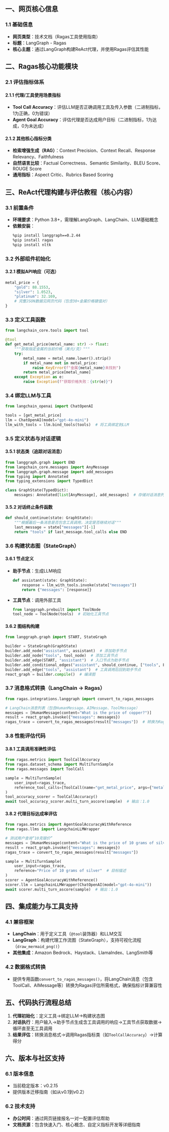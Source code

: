 
## 一、网页核心信息  
### 1.1 基础信息  
- **网页类型**：技术文档（Ragas工具使用指南）  
- **标题**：LangGraph - Ragas  
- **核心主题**：通过LangGraph构建ReAct代理，并使用Ragas评估其性能  


## 二、Ragas核心功能模块  
### 2.1 评估指标体系  
#### 2.1.1 代理/工具使用场景指标  
- **Tool Call Accuracy**：评估LLM是否正确调用工具及传入参数（二进制指标，1为正确，0为错误）  
- **Agent Goal Accuracy**：评估代理是否达成用户目标（二进制指标，1为达成，0为未达成）  

#### 2.1.2 其他核心指标分类  
- **检索增强生成（RAG）**：Context Precision、Context Recall、Response Relevancy、Faithfulness  
- **自然语言比较**：Factual Correctness、Semantic Similarity、BLEU Score、ROUGE Score  
- **通用指标**：Aspect Critic、Rubrics Based Scoring  


## 三、ReAct代理构建与评估教程（核心内容）  
### 3.1 前置条件  
- **环境要求**：Python 3.8+，需理解LangGraph、LangChain、LLM基础概念  
- **依赖安装**：  
  ```bash  
  %pip install langgraph==0.2.44  
  %pip install ragas  
  %pip install nltk  
  ```  

### 3.2 外部组件初始化  
#### 3.2.1 模拟API响应（可选）  
```python  
metal_price = {  
    "gold": 88.1553,  
    "silver": 1.0523,  
    "platinum": 32.169,  
    # 完整JSON数据见网页代码（包含30+金属价格键值对）  
}  
```  

### 3.3 定义工具函数  
```python  
from langchain_core.tools import tool  

@tool  
def get_metal_price(metal_name: str) -> float:  
    """获取指定金属的当前价格（美元/克）"""  
    try:  
        metal_name = metal_name.lower().strip()  
        if metal_name not in metal_price:  
            raise KeyError(f"金属{metal_name}未找到")  
        return metal_price[metal_name]  
    except Exception as e:  
        raise Exception(f"获取价格失败：{str(e)}")  
```  

### 3.4 绑定LLM与工具  
```python  
from langchain_openai import ChatOpenAI  

tools = [get_metal_price]  
llm = ChatOpenAI(model="gpt-4o-mini")  
llm_with_tools = llm.bind_tools(tools)  # 将工具绑定到LLM  
```  

### 3.5 定义状态与对话逻辑  
#### 3.5.1 状态类（追踪对话消息）  
```python  
from langgraph.graph import END  
from langchain_core.messages import AnyMessage  
from langgraph.graph.message import add_messages  
from typing import Annotated  
from typing_extensions import TypedDict  

class GraphState(TypedDict):  
    messages: Annotated[list[AnyMessage], add_messages]  # 存储对话消息列表  
```  

#### 3.5.2 对话终止条件函数  
```python  
def should_continue(state: GraphState):  
    """根据最后一条消息是否包含工具调用，决定是否继续对话"""  
    last_message = state["messages"][-1]  
    return "tools" if last_message.tool_calls else END  
```  

### 3.6 构建状态图（StateGraph）  
#### 3.6.1 节点定义  
- **助手节点**：生成LLM响应  
  ```python  
  def assistant(state: GraphState):  
      response = llm_with_tools.invoke(state["messages"])  
      return {"messages": [response]}  
  ```  
- **工具节点**：调用外部工具  
  ```python  
  from langgraph.prebuilt import ToolNode  
  tool_node = ToolNode(tools)  # 初始化工具节点  
  ```  

#### 3.6.2 图结构构建  
```python  
from langgraph.graph import START, StateGraph  

builder = StateGraph(GraphState)  
builder.add_node("assistant", assistant)  # 添加助手节点  
builder.add_node("tools", tool_node)  # 添加工具节点  
builder.add_edge(START, "assistant")  # 入口节点为助手节点  
builder.add_conditional_edges("assistant", should_continue, ["tools", END])  # 条件边：根据工具调用决定流向  
builder.add_edge("tools", "assistant")  # 工具调用后回到助手节点  
react_graph = builder.compile()  # 编译图  
```  

### 3.7 消息格式转换（LangChain → Ragas）  
```python  
from ragas.integrations.langgraph import convert_to_ragas_messages  

# LangChain消息列表（包含HumanMessage、AIMessage、ToolMessage）  
messages = [HumanMessage(content="What is the price of copper?")]  
result = react_graph.invoke({"messages": messages})  
ragas_trace = convert_to_ragas_messages(result["messages"])  # 转换为Ragas格式  
```  

### 3.8 性能评估代码  
#### 3.8.1 工具调用准确性评估  
```python  
from ragas.metrics import ToolCallAccuracy  
from ragas.dataset_schema import MultiTurnSample  
from ragas.messages import ToolCall  

sample = MultiTurnSample(  
    user_input=ragas_trace,  
    reference_tool_calls=[ToolCall(name="get_metal_price", args={"metal_name": "copper"})]  
)  
tool_accuracy_scorer = ToolCallAccuracy()  
await tool_accuracy_scorer.multi_turn_ascore(sample)  # 输出：1.0  
```  

#### 3.8.2 代理目标达成率评估  
```python  
from ragas.metrics import AgentGoalAccuracyWithReference  
from ragas.llms import LangchainLLMWrapper  

# 测试用户查询“10克银价”  
messages = [HumanMessage(content="What is the price of 10 grams of silver?")]  
result = react_graph.invoke({"messages": messages})  
ragas_trace = convert_to_ragas_messages(result["messages"])  

sample = MultiTurnSample(  
    user_input=ragas_trace,  
    reference="Price of 10 grams of silver"  # 目标描述  
)  
scorer = AgentGoalAccuracyWithReference()  
scorer.llm = LangchainLLMWrapper(ChatOpenAI(model="gpt-4o-mini"))  
await scorer.multi_turn_ascore(sample)  # 输出：1.0  
```  


## 四、集成能力与工具支持  
### 4.1 兼容框架  
- **LangChain**：用于定义工具（`@tool`装饰器）和LLM交互  
- **LangGraph**：构建代理工作流图（StateGraph），支持可视化流程（`draw_mermaid_png()`）  
- **其他集成**：Amazon Bedrock、Haystack、LlamaIndex、LangSmith等  

### 4.2 数据格式转换  
- 提供专用函数`convert_to_ragas_messages()`，将LangChain消息（包含ToolCall、AIMessage等）转换为Ragas评估所需格式，确保指标计算兼容性  


## 五、代码执行流程总结  
1. **代理初始化**：定义工具→绑定LLM→构建状态图  
2. **对话执行**：用户输入→助手节点生成含工具调用的响应→工具节点获取数据→循环直至无工具调用  
3. **结果评估**：转换消息格式→调用Ragas指标类（如`ToolCallAccuracy`）→计算得分  


## 六、版本与社区支持  
### 6.1 版本信息  
- 当前稳定版本：v0.2.15  
- 提供版本迁移指南（如从v0.1到v0.2）  

### 6.2 技术支持  
- **办公时间**：通过网页链接报名一对一配置评估帮助  
- **文档资源**：包含快速入门、核心概念、自定义指标开发等详细指南